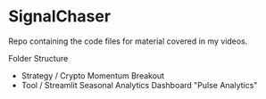 # SignalChaser
Repo containing the code files for material covered in my videos. 

Folder Structure
* Strategy / Crypto Momentum Breakout
* Tool / Streamlit Seasonal Analytics Dashboard "Pulse Analytics"
